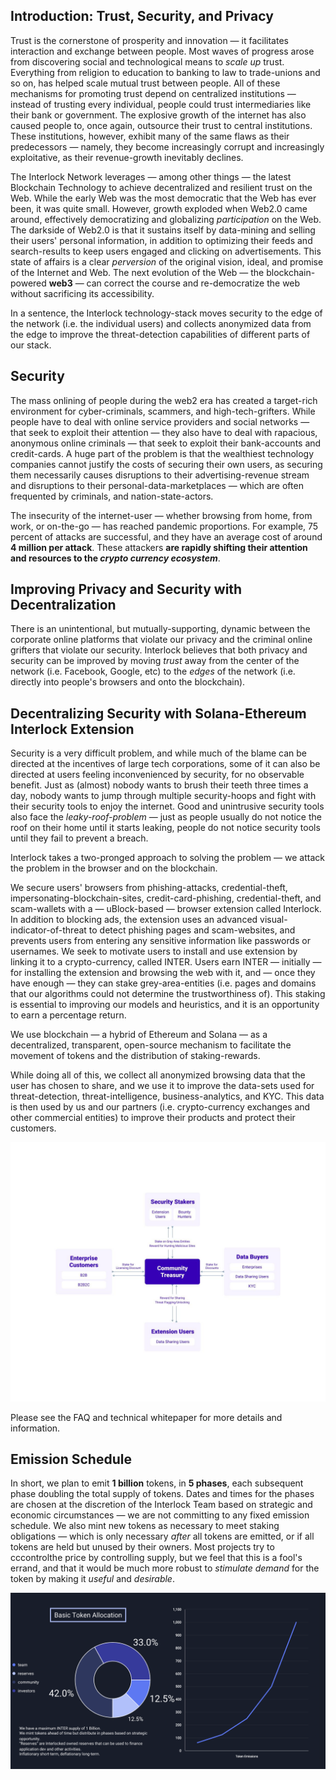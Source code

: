 ## Introduction: Trust, Security, and Privacy
Trust is the cornerstone of prosperity and innovation &mdash; it
facilitates interaction and exchange between people. Most waves of
progress arose from discovering social and technological means to *scale
up* trust. Everything from religion to education to banking to law to
trade-unions and so on, has helped scale mutual trust between people.
All of these mechanisms for promoting trust depend on centralized
institutions &mdash; instead of trusting every individual, people could
trust intermediaries like their bank or government. The explosive growth
of the internet has also caused people to, once again, outsource their
trust to central institutions. These institutions, however, exhibit many
of the same flaws as their predecessors &mdash; namely, they become
increasingly corrupt and increasingly exploitative, as their
revenue-growth inevitably declines.

The Interlock Network leverages &mdash; among other things &mdash; the
latest Blockchain Technology to achieve decentralized and resilient
trust on the Web. While the early Web was the most democratic that the
Web has ever been, it was quite small. However, growth exploded when
Web2.0 came around, effectively democratizing and globalizing
*participation* on the Web. The darkside of Web2.0 is that it sustains
itself by data-mining and selling their users' personal information, in
addition to optimizing their feeds and search-results to keep users
engaged and clicking on advertisements. This state of affairs is a clear
*perversion* of the original vision, ideal, and promise of the Internet
and Web. The next evolution of the Web &mdash; the blockchain-powered
**web3** &mdash; can correct the course and re-democratize the web
without sacrificing its accessibility.

In a sentence, the Interlock technology-stack moves security to the edge
of the network (i.e. the individual users) and collects anonymized data
from the edge to improve the threat-detection capabilities of different
parts of our stack.

## Security
The mass onlining of people during the web2 era has created a
target-rich environment for cyber-criminals, scammers, and
high-tech-grifters. While people have to deal with online service
providers and social networks &mdash; that seek to exploit their
attention &mdash; they also have to deal with rapacious, anonymous
online criminals &mdash; that seek to exploit their bank-accounts and
credit-cards. A huge part of the problem is that the wealthiest
technology companies cannot justify the costs of securing their own
users, as securing them necessarily causes disruptions to their
advertising-revenue stream and disruptions to their
personal-data-marketplaces &mdash; which are often frequented by
criminals, and nation-state-actors.

The insecurity of the internet-user &mdash; whether browsing from home,
from work, or on-the-go &mdash; has reached pandemic proportions. For
example, 75 percent of attacks are successful, and they have an average
cost of around **4 million per attack**. These attackers **are rapidly
shifting their attention and resources to the *crypto currency
ecosystem***.

## Improving Privacy and Security with Decentralization
There is an unintentional, but mutually-supporting, dynamic between the
corporate online platforms that violate our privacy and the criminal
online grifters that violate our security. Interlock believes that both
privacy and security can be improved by moving *trust* away from the
center of the network (i.e. Facebook, Google, etc) to the *edges* of the
network (i.e. directly into people's browsers and onto the blockchain).

## Decentralizing Security with Solana-Ethereum Interlock Extension
Security is a very difficult problem, and while much of the blame can be
directed at the incentives of large tech corporations, some of it can
also be directed at users feeling inconvenienced by security, for no
observable benefit. Just as (almost) nobody wants to brush their teeth
three times a day, nobody wants to jump through multiple security-hoops
and fight with their security tools to enjoy the internet. Good and
unintrusive security tools also face the *leaky-roof-problem* &mdash;
just as people usually do not notice the roof on their home until it
starts leaking, people do not notice security tools until they fail to
prevent a breach.

Interlock takes a two-pronged approach to solving the problem &mdash; we
attack the problem in the browser and on the blockchain.

We secure users' browsers from phishing-attacks, credential-theft,
impersonating-blockchain-sites, credit-card-phishing, credential-theft,
and scam-wallets with a &mdash; uBlock-based &mdash; browser extension
called Interlock. In addition to blocking ads, the extension uses an
advanced visual-indicator-of-threat to detect phishing pages and
scam-websites, and prevents users from entering any sensitive
information like passwords or usernames. We seek to motivate users to
install and use extension by linking it to a crypto-currency, called
INTER. Users earn INTER &mdash; initially &mdash; for installing the
extension and browsing the web with it, and &mdash; once they have
enough &mdash; they can stake grey-area-entities (i.e. pages and domains
that our algorithms could not determine the trustworthiness of). This
staking is essential to improving our models and heuristics, and it is
an opportunity to earn a percentage return.

We use blockchain &mdash; a hybrid of Ethereum and Solana &mdash; as a
decentralized, transparent, open-source mechanism to facilitate the
movement of tokens and the distribution of staking-rewards.

While doing all of this, we collect all anonymized browsing data that
the user has chosen to share, and we use it to improve the data-sets
used for threat-detection, threat-intelligence, business-analytics, and
KYC. This data is then used by us and our partners (i.e. crypto-currency
exchanges and other commercial entities) to improve their products and
protect their customers.

![](../imgs/diagram_light.jpg)

Please see the FAQ and technical whitepaper for more details and
information.

## Emission Schedule
In short, we plan to emit **1 billion** tokens, in **5 phases**, each
subsequent phase doubling the total supply of tokens. Dates and times
for the phases are chosen at the discretion of the Interlock Team based
on strategic and economic circumstances &mdash; we are not committing to
any fixed emission schedule. We also mint new tokens as necessary to
meet staking obligations &mdash; which is only necessary *after* all
tokens are emitted, or if all tokens are held but unused by their
owners. Most projects try to cccontrolthe price by controlling supply,
but we feel that this is a fool's errand, and that it would be much more
robust to *stimulate demand* for the token by making it *useful* and
*desirable*.

![](../imgs/alloc-graph.png)

